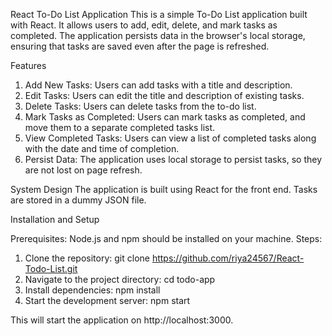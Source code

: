 React To-Do List Application
This is a simple To-Do List application built with React. It allows users to add, edit, delete, and mark tasks as completed. The application persists data in the browser's local storage, ensuring that tasks are saved even after the page is refreshed.

Features 
1. Add New Tasks: Users can add tasks with a title and description.
2. Edit Tasks: Users can edit the title and description of existing tasks.
3. Delete Tasks: Users can delete tasks from the to-do list.
4. Mark Tasks as Completed: Users can mark tasks as completed, and move them to a separate completed tasks list.
5. View Completed Tasks: Users can view a list of completed tasks along with the date and time of completion.
6. Persist Data: The application uses local storage to persist tasks, so they are not lost on page refresh.


System Design
The application is built using React for the front end. Tasks are stored in a dummy JSON file.


Installation and Setup

Prerequisites: Node.js and npm should be installed on your machine.
Steps:
1. Clone the repository: git clone https://github.com/riya24567/React-Todo-List.git
2. Navigate to the project directory: cd todo-app
3. Install dependencies: npm install
4. Start the development server: npm start

This will start the application on http://localhost:3000.
